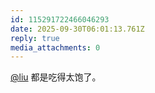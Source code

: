 ```yaml
---
id: 115291722466046293
date: 2025-09-30T06:01:13.761Z
reply: true
media_attachments: 0
---
```


<p><span class="h-card" translate="no"><a href="https://iliu.org/" class="u-url mention" rel="nofollow noopener" target="_blank">@<span>liu</span></a></span> 都是吃得太饱了。</p>
